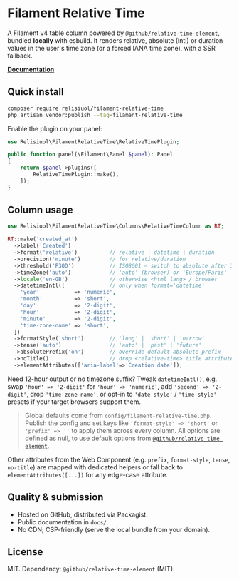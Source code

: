# Filament Relative Time

A Filament v4 table column powered by [`@github/relative-time-element`](https://github.com/github/relative-time-element),
bundled **locally** with esbuild. It renders relative, absolute (Intl)
or duration values in the user's time zone (or a forced IANA time zone), with a
SSR fallback.

**[Documentation](https://github.com/relisiuol/filament-relative-time/tree/v1.0.0/docs/index.md)**

## Quick install

```bash
composer require relisiuol/filament-relative-time
php artisan vendor:publish --tag=filament-relative-time
```

Enable the plugin on your panel:

```php
use Relisiuol\FilamentRelativeTime\RelativeTimePlugin;

public function panel(\Filament\Panel $panel): Panel
{
    return $panel->plugins([
        RelativeTimePlugin::make(),
    ]);
}
```

## Column usage

```php
use Relisiuol\FilamentRelativeTime\Columns\RelativeTimeColumn as RT;

RT::make('created_at')
  ->label('Created')
  ->format('relative')          // relative | datetime | duration
  ->precision('minute')         // for relative/duration
  ->threshold('P30D')           // ISO8601 – switch to absolute after 30 days
  ->timeZone('auto')            // 'auto' (browser) or 'Europe/Paris'
  ->locale('en-GB')             // otherwise <html lang> / browser
  ->datetimeIntl([              // only when format='datetime'
    'year'           => 'numeric',
    'month'          => 'short',
    'day'            => '2-digit',
    'hour'           => '2-digit',
    'minute'         => '2-digit',
    'time-zone-name' => 'short',
  ])
  ->formatStyle('short')        // 'long' | 'short' | 'narrow'
  ->tense('auto')               // 'auto' | 'past' | 'future'
  ->absolutePrefix('on')        // override default absolute prefix
  ->noTitle()                   // drop <relative-time> title attribute
  ->elementAttributes(['aria-label'=>'Creation date']);
```

Need 12-hour output or no timezone suffix? Tweak `datetimeIntl()`, e.g. swap
`'hour' => '2-digit'` for `'hour' => 'numeric'`, add `'second' => '2-digit'`,
drop `'time-zone-name'`, or opt-in to `'date-style'` / `'time-style'` presets
if your target browsers support them.

> Global defaults come from `config/filament-relative-time.php`. Publish the
> config and set keys like `'format-style' => 'short'` or `'prefix' => ''` to
> apply them across every column.
> All options are defined as null, to use default options from [`@github/relative-time-element`](https://github.com/github/relative-time-element).

Other attributes from the Web Component (e.g. `prefix`, `format-style`,
`tense`, `no-title`) are mapped with dedicated helpers or fall back to
`elementAttributes([...])` for any edge-case attribute.

## Quality & submission

- Hosted on GitHub, distributed via Packagist.
- Public documentation in `docs/`.
- No CDN; CSP-friendly (serve the local bundle from your domain).

## License

MIT. Dependency: `@github/relative-time-element` (MIT).
